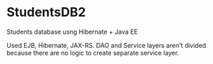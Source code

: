 # StudentsDB2
Students database usng Hibernate + Java EE

Used EJB, Hibernate, JAX-RS. DAO and Service layers aren't divided because there are no logic to create separate service layer.
